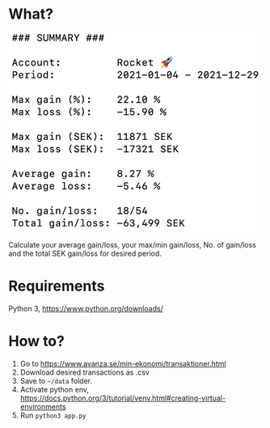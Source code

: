 # What?

![Readme image](/readme.png)

Calculate your average gain/loss, your max/min gain/loss, No. of gain/loss and the total SEK gain/loss for desired period.

# Requirements

Python 3, https://www.python.org/downloads/

# How to?

1. Go to https://www.avanza.se/min-ekonomi/transaktioner.html
2. Download desired transactions as .csv
3. Save to `~/data` folder.
4. Activate python env, https://docs.python.org/3/tutorial/venv.html#creating-virtual-environments
5. Run `python3 app.py`
